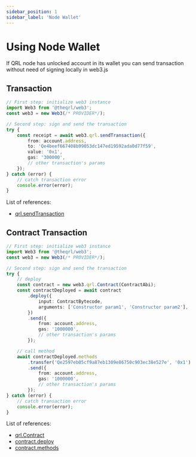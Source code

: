 ```yaml
---
sidebar_position: 1
sidebar_label: 'Node Wallet'
---
```


# Using Node Wallet

If QRL node has unlocked account in its wallet you can send transaction without need of signing locally in web3.js

## Transaction

```ts
// First step: initialize web3 instance
import Web3 from '@theqrl/web3';
const web3 = new Web3(/* PROVIDER*/);

// Second step: sign and send the transaction
try {
	const receipt = await web3.qrl.sendTransaction({
		from: account.address,
		to: 'Qe4beef667408b99053dc147ed19592ada0d77f59',
		value: '0x1',
		gas: '300000',
		// other transaction's params
	});
} catch (error) {
	// catch transaction error
	console.error(error);
}
```

List of references:

-   [qrl.sendTransaction](/api/web3-qrl/class/Web3QRL#sendTransaction)

## Contract Transaction

```ts
// First step: initialize web3 instance
import Web3 from '@theqrl/web3';
const web3 = new Web3(/* PROVIDER*/);

// Second step: sign and send the transaction
try {
	// deploy
	const contract = new web3.qrl.Contract(ContractAbi);
	const contractDeployed = await contract
		.deploy({
			input: ContractBytecode,
			arguments: ['Constructor param1', 'Constructor param2'],
		})
		.send({
			from: account.address,
			gas: '1000000',
			// other transaction's params
		});

	// call method
	await contractDeployed.methods
		.transfer('Qe2597eb05cf9a87eb1309e86750c903ec38e527e', '0x1')
		.send({
			from: account.address,
			gas: '1000000',
			// other transaction's params
		});
} catch (error) {
	// catch transaction error
	console.error(error);
}
```

List of references:

-   [qrl.Contract](/api/web3-qrl-contract/class/Contract)
-   [contract.deploy](/api/web3-qrl-contract/class/Contract#deploy)
-   [contract.methods](/api/web3-qrl-contract/class/Contract#methods)
